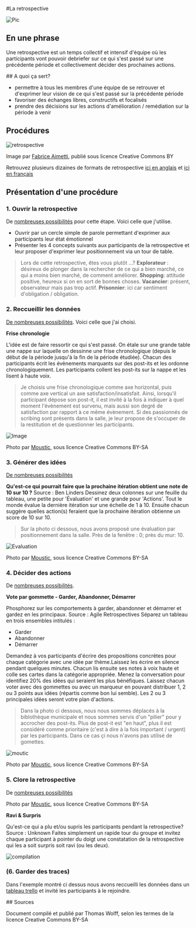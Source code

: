 #La retrospective

![Pic](https://c2.staticflickr.com/6/5500/9681413346_06c158a554_b.jpg)

## En une phrase

Une retrospective est un temps collectif et intensif d'équipe où les participants vont pouvoir debriefer sur ce qui s'est passé sur une précédente période et collectivement décider des prochaines actions. 

## A quoi ça sert? 

* permettre à tous les membres d'une équipe de se retrouver et d'exprimer leur vision de ce qui s'est passé sur la précédente période 
* favoriser des échanges libres, constructifs et focalisés
* prendre des décisions sur les actions d'amélioration / remédiation sur la période à venir

## Procédures

![retrospective](http://wiki.ayeba.fr/file/view/retro-structure_fr.png/542598702/retro-structure_fr.png)

Image par [Fabrice Aimetti](http://wiki.ayeba.fr/5+%C3%A9tapes+pour+rendre+efficace+votre+r%C3%A9trospective+de+sprint), publié sous licence Creative Commons BY

Retrouvez plusieurs dizaines de formats de retrospective [ici en anglais](http://plans-for-retrospectives.com) et [ici en français](http://plans-for-retrospectives.com/index_fr.html?id=40-40-40-17-23-34-40-40-40)

## Présentation d'une procédure

### 1. Ouvrir la retrospective

De [nombreuses possibilités](http://plans-for-retrospectives.com/?id=1-2-3-18-22-31-32-36-42-43-46-52-59-70-76-81-82-84-85-90) pour cette étape. Voici celle que j'utilise.

* Ouvrir par un cercle simple de parole permettant d'exprimer aux participants leur état émotionnel
* Présenter les 4 concepts suivants aux participants de la retrospective et leur proposer d'exprimer leur positionnement via un tour de table.

> Lors de cette retrospective, êtes vous plutôt ...?
> **Explorateur** : désireux de plonger dans la rechercher de ce qui a bien marché, ce qui a moins bien marché, de comment améliorer.
> **Shopping**: attitude positive, heureux si on en sort de bonnes choses.
> **Vacancier**: présent, observateur mais pas trop actif. 
> **Prisonnier**: ici car sentiment d'obligation / obligation. 

### 2. Reccueillir les données

[De nombreuses possibilités](http://plans-for-retrospectives.com/index_fr.html?id=4-5-6-7-19-33-35-47). Voici celle que j'ai choisi.

**Frise chronologie**

L'idée est de faire ressortir ce qui s'est passé. 
On étale sur une grande table une nappe sur laquelle on dessinne une frise chronologique (depuis le début de la période jusqu'à la fin de la période étudiée).
Chacun des participants écrit les évènements marquants sur des post-its et les ordonne chronologiquement.
Les participants collent les post-its sur la nappe et les lisent à haute voix. 

> Je choisis une frise chronologique comme axe horizontal, puis comme axe vertical un axe satisfaction/insatisfait. Ainsi, lorsqu'il participant dépose son post-it, il est invité à la fois à indiquer à quel moment l'évènement est survenu, mais aussi son degré de satisfaction par rapport à ce même évènement.
> Si des passionnés de scribing sont présents dans la salle, je leur propose de s'occuper de la restitution et de questionner les participants.

![Image](https://scontent-fra3-1.cdninstagram.com/hphotos-xpa1/l/t51.2885-15/1516321_1646047335608885_1457083728_n.jpg)

Photo par [Moustic](http://moustic.info), sous licence Creative Commons BY-SA

### 3. Générer des idées

[De nombreuses possibilités](http://plans-for-retrospectives.com/index_fr.html?id=8-9-10-20-25-26-37-41)

**Qu'est-ce qui pourrait faire que la prochaine itération obtient une note de 10 sur 10 ?**
Source : Ben Linders
Dessinez deux colonnes sur une feuille du tableau, une petite pour 'Évaluation' et une grande pour 'Actions'. Tout le monde évalue la dernière itération sur une échelle de 1 à 10. Ensuite chacun suggère quelles action(s) feraient que la prochaine itération obtienne un score de 10 sur 10.

> Sur la photo ci dessous, nous avons proposé une évaluation par positionnement dans la salle. Près de la fenêtre : 0; près du mur: 10.

![Evaluation](https://igcdn-photos-d-a.akamaihd.net/hphotos-ak-xaf1/t51.2885-15/11243658_103433483335939_931327734_n.jpg)

Photo par [Moustic](http://moustic.info), sous licence Creative Commons BY-SA

### 4. Décider des actions

De [nombreuses possibilités](http://plans-for-retrospectives.com/index_fr.html?id=11-12-13-21-24-29-38-39).

**Vote par gommette - Garder, Abandonner, Démarrer**

Phosphorez sur les comportements à garder, abandonner et démarrer et gardez en les principaux.
Source : Agile Retrospectives
Séparez un tableau en trois ensembles intitulés :

* Garder
* Abandonner
* Démarrer

Demandez à vos participants d'écrire des propositions concrètes pour chaque catégorie avec une idée par thème.Laissez les écrire en silence pendant quelques minutes.
Chacun lis ensuite ses notes à voix haute et colle ses cartes dans la catégorie appropriée.
Menez la conversation pour identifiez 20% des idées qui seraient les plus bénéfiques.
Laissez chacun voter avec des gommettes ou avec un marqueur en pouvant distribuer 1, 2 ou 3 points aux idées (répartis comme bon lui semble).
Les 2 ou 3 principales idées seront votre plan d'actions. 

> Dans la photo ci dessous, nous nous sommes déplacés à la biblothèque municipale et nous sommes servis d'un "pilier" pour y accrocher des post-its. Plus de post-it est "en haut", plus il est considéré comme prioritaire (c'est à dire à la fois important / urgent) par les participants. Dans ce cas çi nous n'avons pas utilisé de gomettes.

![moutic](https://igcdn-photos-e-a.akamaihd.net/hphotos-ak-xfa1/t51.2885-15/11379947_936047323141476_5037410_n.jpg)

Photo par [Moustic](http://moustic.info), sous licence Creative Commons BY-SA

### 5. Clore la retrospective

De [nombreuses possibilités](http://plans-for-retrospectives.com/index_fr.html?id=14-15-16-17-23-34-40-44-45)

Photo par [Moustic](http://moustic.info), sous licence Creative Commons BY-SA

**Ravi & Surpris**

Qu'est-ce qui a plu et/ou supris les participants pendant la retrospective?
Source : Unknown
Faites simplement un rapide tour du groupe et invitez chaque participant à pointer du doigt une constatation de la retrospective qui les a soit surpris soit ravi (ou les deux).

![compilation](https://igcdn-photos-f-a.akamaihd.net/hphotos-ak-xaf1/t51.2885-15/11378581_949579518418053_481210022_n.jpg)

### (6. Garder des traces)

Dans l'exemple montré ci dessus nous avons reccueilli les données dans un [tableau trello](https://trello.com/b/ecEJeV9i/mousticos) et invité les participants à le rejoindre. 

## Sources

Document compilé et publié par Thomas Wolff, selon les termes de la licence Creative Commons BY-SA
